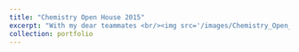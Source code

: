 ```yaml
---
title: "Chemistry Open House 2015"
excerpt: "With my dear teammates <br/><img src='/images/Chemistry_Open_House.jpg' width="500">"
collection: portfolio
---
```


